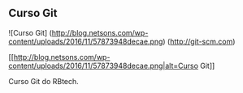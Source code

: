 Curso Git
---------
![Curso Git] (http://blog.netsons.com/wp-content/uploads/2016/11/57873948decae.png) (http://git-scm.com)

[[http://blog.netsons.com/wp-content/uploads/2016/11/57873948decae.png|alt=Curso Git]]

Curso Git do RBtech.
